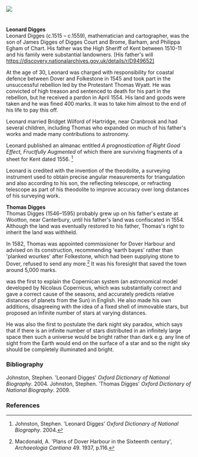 <a href="https://juncture-digital.org"><img src="https://juncture-digital.org/images/ve-button.png"></a>

<param ve-config title="Leonard and Thomas Digges" author="Arnav Sharma" layout="vtl" banner="/images/banners/16c.jpg">

<param ve-entity eid="Q8034080" aliases="Wootton">
<param ve-entity eid="Q2160826" aliases="Cranbrook">
<param ve-entity eid="Q1836548" aliases="Barham">
<param ve-entity eid="Q26369368" aliases="Hartridge">
<param ve-entity eid="Q179224" aliases="Dover">
<param ve-entity eid="Q375314" aliases="Folkestone">
<param ve-entity eid="Q2470003" aliases="Chart">
<param ve-entity eid="Q105776177" aliases="Brome">
<param ve-entity eid="Q2297876" aliases="Chevening">

#

**Leonard Digges**  
Leonard Digges (c.1515 – c.1559), mathematician and cartographer, was the son of James Digges of Digges Court and Brome, Barham, and Philippa Egham of Chart. His father was the High Sheriff of Kent between 1510-11 and his family were substantial landowners. [His father's will https://discovery.nationalarchives.gov.uk/details/r/D949652]
<param ve-image url="https://upload.wikimedia.org/wikipedia/commons/7/76/Digges_Court_-_geograph.org.uk_-_408332.jpg" attribution="Robin Webster / Digges Court">
<param ve-map center="Q1836548" zoom="10">


At the age of 30, Leonard was charged with responsibility for coastal defence between Dover and Folkestone in 1545 and took part in the unsuccessful rebellion led by the Protestant Thomas Wyatt. He was convicted of high treason and sentenced to death for his part in the rebellion, but he received a pardon in April 1554. His land and goods were taken and he was fined 400 marks. It was to take him almost to the end of his life to pay this off.
<param ve-image url="https://upload.wikimedia.org/wikipedia/commons/0/09/SirThomasWyatt01.jpg" label="Thomas Wyatt" attribution="Francesco Bartolozzi, Public domain, via Wikimedia Commons">
<param ve-map center="Q179224" zoom="10">

Leonard married Bridget Wilford of Hartridge, near Cranbrook and had several children, including Thomas who expanded on much of his father's works and made many contributions to astronomy.
<param ve-map center="Q26369368" zoom="10">

Leonard published an almanac entitled _A prognostication of Right Good Effect, Fructfully Augmented_ of which there are surviving fragments of a sheet for Kent dated 1556. [^ref]

Leonard is credited with the invention of the theodolite, a surveying instrument used to obtain precise angular measurements for triangulation and also according to his son, the reflecting telescope, or refracting telescope as part of his theodolite to improve accuracy over long distances of his surveying work.

<param ve-map center="Q8034080" zoom="15">
<param ve-image url="https://upload.wikimedia.org/wikipedia/commons/a/aa/Chevening_-_geograph.org.uk_-_2295481.jpg" attribution="Chevening by Ian Capper, CC BY-SA 2.0 <https://creativecommons.org/licenses/by-sa/2.0>, via Wikimedia Commons">

**Thomas Digges**  
Thomas Digges (1546–1595) probably grew up on his father's estate at Wootton, near Canterbury, until his father's land was confiscated in 1554. Although the land was eventually restored to his father, Thomas's right to inherit the land was withheld.
<param ve-map center="Q8034080" zoom="15">

In 1582, Thomas was appointed commissioner for Dover Harbour and advised on its construction, recommending 'earth bayes' rather than 'planked wourkes' after Folkestone, which had been supplying stone to Dover, refused to send any more.[^ref1] It was his foresight that saved the town around 5,000 marks.
<param ve-map center="Q179224" zoom="15">

was the first to explain the Copernican system (an astronomical model developed by Nicolaus Copernicus, which was substantially correct and gave a correct cause of the seasons, and accurately predicts relative distances of planets from the Sun) in English. He also made his own additions, disagreeing with the idea of a fixed shell of immovable stars, but proposed an infinite number of stars at varying distances.
<param ve-image url="https://upload.wikimedia.org/wikipedia/commons/3/3e/ThomasDiggesmap.JPG" label="Thomas Digges map" attribution="Thomas Digges (1546?-1595), Public domain, via Wikimedia Commons">

He was also the first to postulate the dark night sky paradox, which says that if there is an infinite number of stars distributed in an infinitely large space then such a universe would be bright rather than dark e.g. any line of sight from the Earth would end on the surface of a star and so the night sky should be completely illuminated and bright.
<param ve-image url="https://upload.wikimedia.org/wikipedia/commons/d/d4/Pantometria_by_Leonard_Digges_1591.jpg" label="Pantometria by Leonard Digges 1591" attribution="Leonard Digges. Engraver unknown. Printed by Abell Jeffes, London., Public domain, via Wikimedia Commons">

### Bibliography

Johnston, Stephen. 'Leonard Digges' _Oxford Dictionary of National Biography_. 2004.
Johnston, Stephen. 'Thomas Digges' _Oxford Dictionary of National Biography_. 2009.

### References

[^ref]: Johnston, Stephen. 'Leonard Digges' _Oxford Dictionary of National Biography_. 2004.
[^ref1]:  Macdonald, A. 'Plans of Dover Harbour in the Sixteenth century', _Archaeologia Cantiana_ 49. 1937, p.116.
[^ref]: Johnston, Stephen. 'Thomas Digges' _Oxford Dictionary of National Biography_. 2009.

